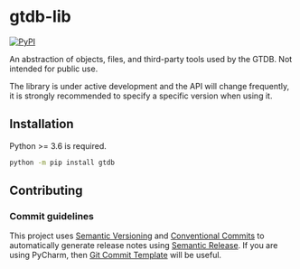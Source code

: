 # gtdb-lib

[![PyPI](https://img.shields.io/pypi/v/gtdblib.svg)](https://pypi.python.org/pypi/gtdblib)

An abstraction of objects, files, and third-party tools used by the GTDB. Not intended for public use.

The library is under active development and the API will change frequently, it is strongly recommended to 
specify a specific version when using it.


## Installation

Python >= 3.6 is required.

```bash
python -m pip install gtdb
```


## Contributing

### Commit guidelines
This project uses [Semantic Versioning](http://semver.org/) and [Conventional Commits](https://conventionalcommits.org/)
to automatically generate release notes using [Semantic Release](https://semantic-release.gitbook.io/semantic-release/).
If you are using PyCharm, then [Git Commit Template](https://plugins.jetbrains.com/plugin/9861-git-commit-template) will be useful.
